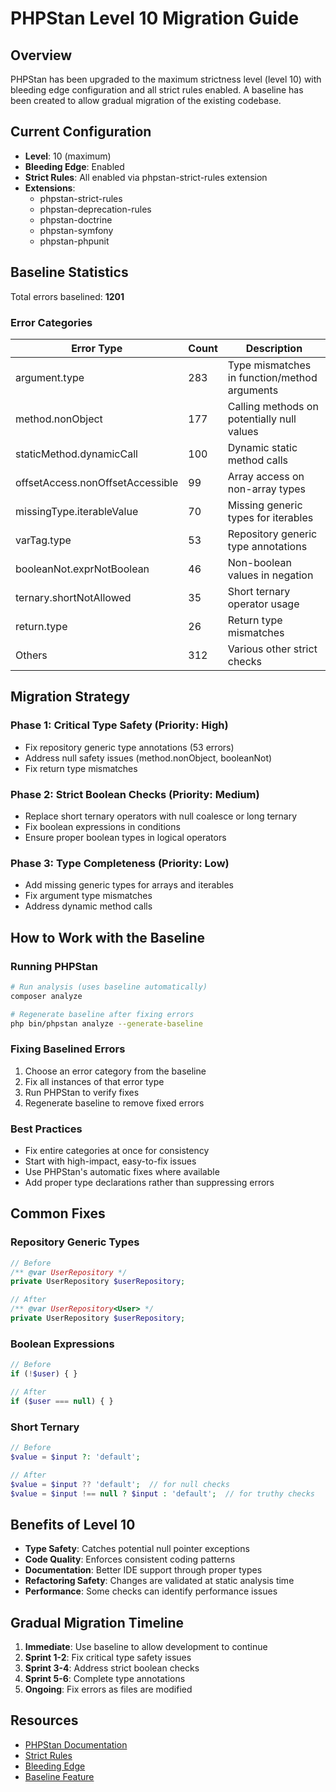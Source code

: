 # PHPStan Level 10 Migration Guide

## Overview

PHPStan has been upgraded to the maximum strictness level (level 10) with bleeding edge configuration and all strict rules enabled. A baseline has been created to allow gradual migration of the existing codebase.

## Current Configuration

- **Level**: 10 (maximum)
- **Bleeding Edge**: Enabled
- **Strict Rules**: All enabled via phpstan-strict-rules extension
- **Extensions**:
  - phpstan-strict-rules
  - phpstan-deprecation-rules
  - phpstan-doctrine
  - phpstan-symfony
  - phpstan-phpunit

## Baseline Statistics

Total errors baselined: **1201**

### Error Categories

| Error Type | Count | Description |
|------------|-------|-------------|
| argument.type | 283 | Type mismatches in function/method arguments |
| method.nonObject | 177 | Calling methods on potentially null values |
| staticMethod.dynamicCall | 100 | Dynamic static method calls |
| offsetAccess.nonOffsetAccessible | 99 | Array access on non-array types |
| missingType.iterableValue | 70 | Missing generic types for iterables |
| varTag.type | 53 | Repository generic type annotations |
| booleanNot.exprNotBoolean | 46 | Non-boolean values in negation |
| ternary.shortNotAllowed | 35 | Short ternary operator usage |
| return.type | 26 | Return type mismatches |
| Others | 312 | Various other strict checks |

## Migration Strategy

### Phase 1: Critical Type Safety (Priority: High)
- Fix repository generic type annotations (53 errors)
- Address null safety issues (method.nonObject, booleanNot)
- Fix return type mismatches

### Phase 2: Strict Boolean Checks (Priority: Medium)
- Replace short ternary operators with null coalesce or long ternary
- Fix boolean expressions in conditions
- Ensure proper boolean types in logical operators

### Phase 3: Type Completeness (Priority: Low)
- Add missing generic types for arrays and iterables
- Fix argument type mismatches
- Address dynamic method calls

## How to Work with the Baseline

### Running PHPStan
```bash
# Run analysis (uses baseline automatically)
composer analyze

# Regenerate baseline after fixing errors
php bin/phpstan analyze --generate-baseline
```

### Fixing Baselined Errors
1. Choose an error category from the baseline
2. Fix all instances of that error type
3. Run PHPStan to verify fixes
4. Regenerate baseline to remove fixed errors

### Best Practices
- Fix entire categories at once for consistency
- Start with high-impact, easy-to-fix issues
- Use PHPStan's automatic fixes where available
- Add proper type declarations rather than suppressing errors

## Common Fixes

### Repository Generic Types
```php
// Before
/** @var UserRepository */
private UserRepository $userRepository;

// After
/** @var UserRepository<User> */
private UserRepository $userRepository;
```

### Boolean Expressions
```php
// Before
if (!$user) { }

// After
if ($user === null) { }
```

### Short Ternary
```php
// Before
$value = $input ?: 'default';

// After
$value = $input ?? 'default';  // for null checks
$value = $input !== null ? $input : 'default';  // for truthy checks
```

## Benefits of Level 10

- **Type Safety**: Catches potential null pointer exceptions
- **Code Quality**: Enforces consistent coding patterns
- **Documentation**: Better IDE support through proper types
- **Refactoring Safety**: Changes are validated at static analysis time
- **Performance**: Some checks can identify performance issues

## Gradual Migration Timeline

1. **Immediate**: Use baseline to allow development to continue
2. **Sprint 1-2**: Fix critical type safety issues
3. **Sprint 3-4**: Address strict boolean checks
4. **Sprint 5-6**: Complete type annotations
5. **Ongoing**: Fix errors as files are modified

## Resources

- [PHPStan Documentation](https://phpstan.org/user-guide/getting-started)
- [Strict Rules](https://github.com/phpstan/phpstan-strict-rules)
- [Bleeding Edge](https://phpstan.org/blog/what-is-bleeding-edge)
- [Baseline Feature](https://phpstan.org/user-guide/baseline)